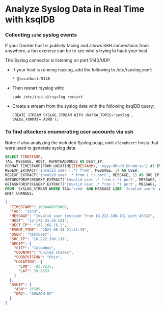 # Analyze Syslog Data in Real Time with ksqlDB

### Collecting ```sshd``` syslog events
If your Docker host is publicly facing and allows SSH connections from anywhere, a fun exercise can be to see who's trying to hack your host.

The Syslog connector is listening on port 5140/UDP.
- If your host is running rsyslog, add the following to /etc/rsyslog.conf:

  ```* @localhost:5140```

- Then restart rsyslog with:

  ```sudo /etc/init.d/rsyslog restart```

- Create a stream from the syslog data with the following ksqlDB query:

  ```CREATE STREAM SYSLOG_STREAM WITH (KAFKA_TOPIC='syslog', VALUE_FORMAT='AVRO');```

### To find attackers enumerating user accounts via ssh
Note: if also analyzing the included Syslog pcap, omit ```clonehost*``` hosts that were used to generate syslog data.

```sql
SELECT TIMESTAMP, 
TAG, MESSAGE, HOST, REMOTEADDRESS AS DEST_IP,
FORMAT_TIMESTAMP(FROM_UNIXTIME(TIMESTAMP), 'yyyy-MM-dd HH:mm:ss') AS EVENT_TIME, 
REGEXP_EXTRACT('Invalid user (.*) from', MESSAGE, 1) AS USER,
REGEXP_EXTRACT('Invalid user .* from (.*) port', MESSAGE, 1) AS SRC_IP,
GETGEOFORIP(REGEXP_EXTRACT('Invalid user .* from (.*) port', MESSAGE, 1)) AS GEOIP,
GETASNFORIP(REGEXP_EXTRACT('Invalid user .* from (.*) port', MESSAGE, 1)) AS ASNIP
FROM  SYSLOG_STREAM WHERE TAG='sshd' AND MESSAGE LIKE 'Invalid user%' AND  HOST NOT LIKE 'clonehost%'
EMIT CHANGES;
```

```json
{
  "TIMESTAMP": 1630446079000,
  "TAG": "sshd",
  "MESSAGE": "Invalid user testuser from 18.222.188.131 port 45332",
  "HOST": "ip-172-31-38-121",
  "DEST_IP": "192.168.16.1",
  "EVENT_TIME": "2021-08-31 21:41:19",
  "USER": "testuser",
  "SRC_IP": "18.222.188.131",
  "GEOIP": {
    "CITY": "Columbus",
    "COUNTRY": "United States",
    "SUBDIVISION": "Ohio",
    "LOCATION": {
      "LON": -83.0235,
      "LAT": 39.9653
    }
  },
  "ASNIP": {
    "ASN": 16509,
    "ORG": "AMAZON-02"
  }
}
```

